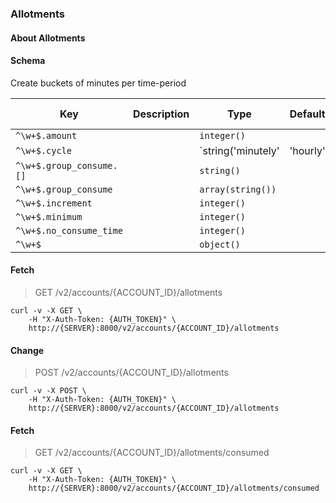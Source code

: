 ### Allotments

#### About Allotments

#### Schema

Create buckets of minutes per time-period



Key | Description | Type | Default | Required | Support Level
--- | ----------- | ---- | ------- | -------- | -------------
`^\w+$.amount` |   | `integer()` |   | `false` |  
`^\w+$.cycle` |   | `string('minutely' | 'hourly' | 'daily' | 'weekly' | 'monthly')` |   | `false` |  
`^\w+$.group_consume.[]` |   | `string()` |   | `false` |  
`^\w+$.group_consume` |   | `array(string())` |   | `false` |  
`^\w+$.increment` |   | `integer()` |   | `false` |  
`^\w+$.minimum` |   | `integer()` |   | `false` |  
`^\w+$.no_consume_time` |   | `integer()` |   | `false` |  
`^\w+$` |   | `object()` |   | `false` |  



#### Fetch

> GET /v2/accounts/{ACCOUNT_ID}/allotments

```shell
curl -v -X GET \
    -H "X-Auth-Token: {AUTH_TOKEN}" \
    http://{SERVER}:8000/v2/accounts/{ACCOUNT_ID}/allotments
```

#### Change

> POST /v2/accounts/{ACCOUNT_ID}/allotments

```shell
curl -v -X POST \
    -H "X-Auth-Token: {AUTH_TOKEN}" \
    http://{SERVER}:8000/v2/accounts/{ACCOUNT_ID}/allotments
```

#### Fetch

> GET /v2/accounts/{ACCOUNT_ID}/allotments/consumed

```shell
curl -v -X GET \
    -H "X-Auth-Token: {AUTH_TOKEN}" \
    http://{SERVER}:8000/v2/accounts/{ACCOUNT_ID}/allotments/consumed
```

